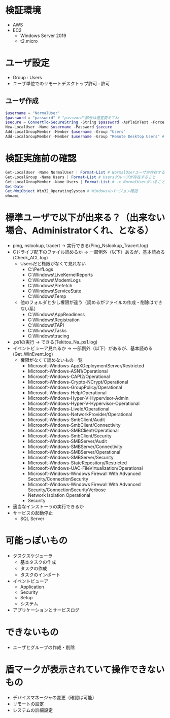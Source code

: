 # 検証環境
- AWS
- EC2
    - Windows Server 2019
    - t2.micro

# ユーザ設定
- Group : Users
- ユーザ単位でのリモートデスクトップ許可 : 許可

## ユーザ作成
```PowerShell
$username = "NormalUser"
$password = "password" # "password"部分は適宜変えてね
$secure = ConvertTo-SecureString -String $password -AsPlainText -Force
New-LocalUser -Name $username -Password $secure
Add-LocalGroupMember -Member $username -Group "Users"
Add-LocalGroupMember -Member $username -Group "Remote Desktop Users" # リモデ出来るようになる
```


# 検証実施前の確認
```PowerShell
Get-LocalUser -Name NormalUser | Format-List # NormalUserユーザが存在すること
Get-LocalGroup -Name Users | Format-List # Usersグループが存在すること
Get-LocalGroupMember -Name Users | Format-List # -> NormalUserがいること
Get-Date
Get-WmiObject Win32_OperatingSystem # Windowsのバージョン確認
whoami
```

# 標準ユーザで以下が出来る？（出来ない場合、Administratorくれ、となる）
- ping, nslookup, tracert -> 実行できる(Ping_Nslookup_Tracert.log)
- Cドライブ配下のファイル読めるか -> 一部例外（以下）あるが、基本読める(Check_ACL.log)
    - Usersだと権限がなくて見れない
        - C:\PerfLogs
        - C:\Windows\LiveKernelReports
        - C:\Windows\ModemLogs
        - C:\Windows\Prefetch
        - C:\Windows\ServiceState
        - C:\Windows\Temp
    - 他のフォルダと少し権限が違う（読めるがファイルの作成・削除はできない系）
        - C:\Windows\AppReadiness
        - C:\Windows\Registration
        - C:\Windows\TAPI
        - C:\Windows\Tasks
        - C:\Windows\tracing
- .ps1の実行 -> できる(Tekitou_Na_ps1.log)
- イベントビューア見れるか -> 一部例外（以下）があるが、基本読める(Get_WinEvent.log)
    - 権限がなくて読めないもの一覧
        - Microsoft-Windows-AppXDeploymentServer/Restricted
        - Microsoft-Windows-ASN1/Operational
        - Microsoft-Windows-CAPI2/Operational
        - Microsoft-Windows-Crypto-NCrypt/Operational
        - Microsoft-Windows-GroupPolicy/Operational
        - Microsoft-Windows-Help/Operational
        - Microsoft-Windows-Hyper-V-Hypervisor-Admin
        - Microsoft-Windows-Hyper-V-Hypervisor-Operational
        - Microsoft-Windows-LiveId/Operational
        - Microsoft-Windows-NetworkProvider/Operational
        - Microsoft-Windows-SmbClient/Audit
        - Microsoft-Windows-SmbClient/Connectivity
        - Microsoft-Windows-SMBClient/Operational
        - Microsoft-Windows-SmbClient/Security
        - Microsoft-Windows-SMBServer/Audit
        - Microsoft-Windows-SMBServer/Connectivity
        - Microsoft-Windows-SMBServer/Operational
        - Microsoft-Windows-SMBServer/Security
        - Microsoft-Windows-StateRepository/Restricted
        - Microsoft-Windows-UAC-FileVirtualization/Operational
        - Microsoft-Windows-Windows Firewall With Advanced Security/ConnectionSecurity
        - Microsoft-Windows-Windows Firewall With Advanced Security/ConnectionSecurityVerbose
        - Network Isolation Operational
        - Security
- 適当なインストーラの実行できるか
- サービスの起動停止
    - SQL Server


# 可能っぽいもの
- タスクスケジューラ
    - 基本タスクの作成
    - タスクの作成
    - タスクのインポート
- イベントビューア
    - Application
    - Security
    - Setup
    - システム
- アプリケーションとサービスログ

# できないもの
- ユーザとグループの作成・削除

# 盾マークが表示されていて操作できないもの
- デバイスマネージャの変更（確認は可能）
- リモートの設定
- システムの詳細設定
